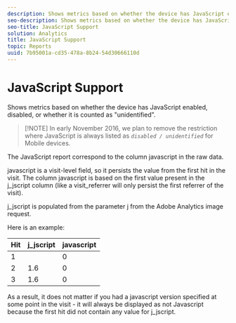 ```yaml
---
description: Shows metrics based on whether the device has JavaScript enabled, disabled, or whether it is counted as "unidentified".
seo-description: Shows metrics based on whether the device has JavaScript enabled, disabled, or whether it is counted as "unidentified".
seo-title: JavaScript Support
solution: Analytics
title: JavaScript Support
topic: Reports
uuid: 7b95001a-cd35-478a-8b24-54d30666110d
---
```


# JavaScript Support

Shows metrics based on whether the device has JavaScript enabled, disabled, or whether it is counted as "unidentified".

> [!NOTE] In early November 2016, we plan to remove the restriction where JavaScript is always listed as *`disabled / unidentified`* for Mobile devices.

The JavaScript report correspond to the column javascript in the raw data.

javascript is a visit-level field, so it persists the value from the first hit in the visit. The column javascript is based on the first value present in the j_jscript column (like a visit_referrer will only persist the first referrer of the visit).

j_jscript is populated from the parameter j from the Adobe Analytics image request.

Here is an example:

|  Hit  | j_jscript  | javascript  |
|---|---|---|
|  1  |  | 0  |
|  2  | 1.6  | 0  |
|  3  | 1.6  | 0  |

As a result, it does not matter if you had a javascript version specified at some point in the visit - it will always be displayed as not Javascript because the first hit did not contain any value for j_jscript.
